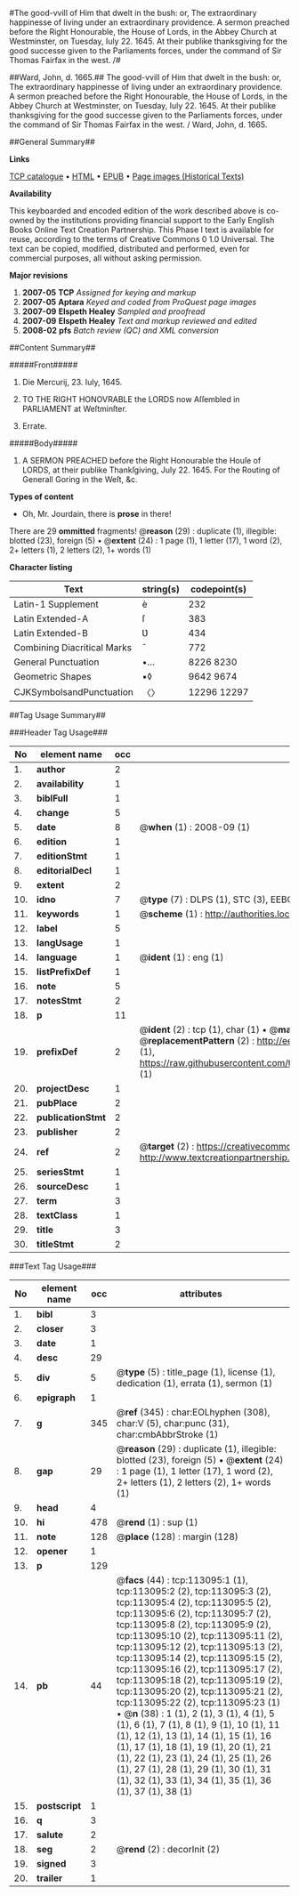 #The good-vvill of Him that dwelt in the bush: or, The extraordinary happinesse of living under an extraordinary providence. A sermon preached before the Right Honourable, the House of Lords, in the Abbey Church at Westminster, on Tuesday, Iuly 22. 1645. At their publike thanksgiving for the good successe given to the Parliaments forces, under the command of Sir Thomas Fairfax in the west. /#

##Ward, John, d. 1665.##
The good-vvill of Him that dwelt in the bush: or, The extraordinary happinesse of living under an extraordinary providence. A sermon preached before the Right Honourable, the House of Lords, in the Abbey Church at Westminster, on Tuesday, Iuly 22. 1645. At their publike thanksgiving for the good successe given to the Parliaments forces, under the command of Sir Thomas Fairfax in the west. /
Ward, John, d. 1665.

##General Summary##

**Links**

[TCP catalogue](http://www.ota.ox.ac.uk/tcp/)  • 
[HTML](http://tei.it.ox.ac.uk/tcp/Texts-HTML/free/A97/A97126.html)  • 
[EPUB](http://tei.it.ox.ac.uk/tcp/Texts-EPUB/free/A97/A97126.epub) • 
[Page images (Historical Texts)](https://data.historicaltexts.jisc.ac.uk/view?pubId=eebo-99860968e&pageId=eebo-99860968e-113095-1)

**Availability**

This keyboarded and encoded edition of the
	       work described above is co-owned by the institutions
	       providing financial support to the Early English Books
	       Online Text Creation Partnership. This Phase I text is
	       available for reuse, according to the terms of Creative
	       Commons 0 1.0 Universal. The text can be copied,
	       modified, distributed and performed, even for
	       commercial purposes, all without asking permission.

**Major revisions**

1. __2007-05__ __TCP__ *Assigned for keying and markup*
1. __2007-05__ __Aptara__ *Keyed and coded from ProQuest page images*
1. __2007-09__ __Elspeth Healey__ *Sampled and proofread*
1. __2007-09__ __Elspeth Healey__ *Text and markup reviewed and edited*
1. __2008-02__ __pfs__ *Batch review (QC) and XML conversion*

##Content Summary##

#####Front#####

1. Die Mercurij, 23. Iuly, 1645.

1. TO THE
RIGHT HONOVRABLE
the LORDS now Aſſembled in
PARLIAMENT at Weſtminſter.

1. Errate.

#####Body#####

1. A
SERMON PREACHED
before the Right Honourable the
Houſe of LORDS, at their publike Thankſgiving,
July 22. 1645. For the Routing of
Generall Goring in the Weſt, &c.

**Types of content**

  * Oh, Mr. Jourdain, there is **prose** in there!

There are 29 **ommitted** fragments! 
 @__reason__ (29) : duplicate (1), illegible: blotted (23), foreign (5)  •  @__extent__ (24) : 1 page (1), 1 letter (17), 1 word (2), 2+ letters (1), 2 letters (2), 1+ words (1)

**Character listing**


|Text|string(s)|codepoint(s)|
|---|---|---|
|Latin-1 Supplement|è|232|
|Latin Extended-A|ſ|383|
|Latin Extended-B|Ʋ|434|
|Combining             Diacritical Marks|̄|772|
|General Punctuation|•…|8226 8230|
|Geometric Shapes|▪◊|9642 9674|
|CJKSymbolsandPunctuation|〈〉|12296 12297|

##Tag Usage Summary##

###Header Tag Usage###

|No|element name|occ|attributes|
|---|---|---|---|
|1.|__author__|2||
|2.|__availability__|1||
|3.|__biblFull__|1||
|4.|__change__|5||
|5.|__date__|8| @__when__ (1) : 2008-09 (1)|
|6.|__edition__|1||
|7.|__editionStmt__|1||
|8.|__editorialDecl__|1||
|9.|__extent__|2||
|10.|__idno__|7| @__type__ (7) : DLPS (1), STC (3), EEBO-CITATION (1), PROQUEST (1), VID (1)|
|11.|__keywords__|1| @__scheme__ (1) : http://authorities.loc.gov/ (1)|
|12.|__label__|5||
|13.|__langUsage__|1||
|14.|__language__|1| @__ident__ (1) : eng (1)|
|15.|__listPrefixDef__|1||
|16.|__note__|5||
|17.|__notesStmt__|2||
|18.|__p__|11||
|19.|__prefixDef__|2| @__ident__ (2) : tcp (1), char (1)  •  @__matchPattern__ (2) : ([0-9\-]+):([0-9IVX]+) (1), (.+) (1)  •  @__replacementPattern__ (2) : http://eebo.chadwyck.com/downloadtiff?vid=$1&page=$2 (1), https://raw.githubusercontent.com/textcreationpartnership/Texts/master/tcpchars.xml#$1 (1)|
|20.|__projectDesc__|1||
|21.|__pubPlace__|2||
|22.|__publicationStmt__|2||
|23.|__publisher__|2||
|24.|__ref__|2| @__target__ (2) : https://creativecommons.org/publicdomain/zero/1.0/ (1), http://www.textcreationpartnership.org/docs/. (1)|
|25.|__seriesStmt__|1||
|26.|__sourceDesc__|1||
|27.|__term__|3||
|28.|__textClass__|1||
|29.|__title__|3||
|30.|__titleStmt__|2||


###Text Tag Usage###

|No|element name|occ|attributes|
|---|---|---|---|
|1.|__bibl__|3||
|2.|__closer__|3||
|3.|__date__|1||
|4.|__desc__|29||
|5.|__div__|5| @__type__ (5) : title_page (1), license (1), dedication (1), errata (1), sermon (1)|
|6.|__epigraph__|1||
|7.|__g__|345| @__ref__ (345) : char:EOLhyphen (308), char:V (5), char:punc (31), char:cmbAbbrStroke (1)|
|8.|__gap__|29| @__reason__ (29) : duplicate (1), illegible: blotted (23), foreign (5)  •  @__extent__ (24) : 1 page (1), 1 letter (17), 1 word (2), 2+ letters (1), 2 letters (2), 1+ words (1)|
|9.|__head__|4||
|10.|__hi__|478| @__rend__ (1) : sup (1)|
|11.|__note__|128| @__place__ (128) : margin (128)|
|12.|__opener__|1||
|13.|__p__|129||
|14.|__pb__|44| @__facs__ (44) : tcp:113095:1 (1), tcp:113095:2 (2), tcp:113095:3 (2), tcp:113095:4 (2), tcp:113095:5 (2), tcp:113095:6 (2), tcp:113095:7 (2), tcp:113095:8 (2), tcp:113095:9 (2), tcp:113095:10 (2), tcp:113095:11 (2), tcp:113095:12 (2), tcp:113095:13 (2), tcp:113095:14 (2), tcp:113095:15 (2), tcp:113095:16 (2), tcp:113095:17 (2), tcp:113095:18 (2), tcp:113095:19 (2), tcp:113095:20 (2), tcp:113095:21 (2), tcp:113095:22 (2), tcp:113095:23 (1)  •  @__n__ (38) : 1 (1), 2 (1), 3 (1), 4 (1), 5 (1), 6 (1), 7 (1), 8 (1), 9 (1), 10 (1), 11 (1), 12 (1), 13 (1), 14 (1), 15 (1), 16 (1), 17 (1), 18 (1), 19 (1), 20 (1), 21 (1), 22 (1), 23 (1), 24 (1), 25 (1), 26 (1), 27 (1), 28 (1), 29 (1), 30 (1), 31 (1), 32 (1), 33 (1), 34 (1), 35 (1), 36 (1), 37 (1), 38 (1)|
|15.|__postscript__|1||
|16.|__q__|3||
|17.|__salute__|2||
|18.|__seg__|2| @__rend__ (2) : decorInit (2)|
|19.|__signed__|3||
|20.|__trailer__|1||
